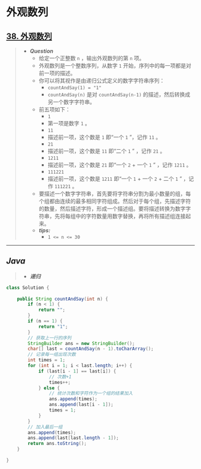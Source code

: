# 外观数列

## [38. 外观数列](https://leetcode.cn/problems/count-and-say/)

> - ***Question***
>   - 给定一个正整数 `n` ，输出外观数列的第 `n` 项。
>   - 外观数列是一个整数序列，从数字 `1` 开始，序列中的每一项都是对前一项的描述。
>   - 你可以将其视作是由递归公式定义的数字字符串序列：
>     - `countAndSay(1) = "1"`
>     - `countAndSay(n)` 是对 `countAndSay(n-1)` 的描述，然后转换成另一个数字字符串。
>   - 前五项如下：
>     - `1`
>     - 第一项是数字 `1` 。
>     - `11`
>     - 描述前一项，这个数是 `1` 即“一个 `1` ”，记作 `11` 。
>     - `21`
>     - 描述前一项，这个数是 `11` 即“二个 `1` ” ，记作 `21` 。
>     - `1211`
>     - 描述前一项，这个数是 `21` 即“一个 `2` + 一个 `1` ” ，记作 `1211` 。
>     - `111221`
>     - 描述前一项，这个数是 `1211` 即“一个 `1` + 一个 `2` + 二个 `1` ” ，记作 `111221` 。
>   - 要描述一个数字字符串，首先要将字符串分割为最小数量的组，每个组都由连续的最多相同字符组成。然后对于每个组，先描述字符的数量，然后描述字符，形成一个描述组。要将描述转换为数字字符串，先将每组中的字符数量用数字替换，再将所有描述组连接起来。
>   - ***tips:***
>     - `1 <= n <= 30`

---

## *Java*

> - ***递归***

```java
class Solution {
    
    public String countAndSay(int n) {
        if (n < 1) {
            return "";
        }
        if (n == 1) {
            return "1";
        }
        // 获取上一行的序列
        StringBuilder ans = new StringBuilder();
        char[] last = countAndSay(n - 1).toCharArray();
        // 记录每一组出现次数
        int times = 1;
        for (int i = 1; i < last.length; i++) {
            if (last[i - 1] == last[i]) {
                // 次数+1
                times++;
            } else {
                // 统计次数和字符作为一个组的结果加入
                ans.append(times);
                ans.append(last[i - 1]);
                times = 1;
            }
        }
        // 加入最后一组
        ans.append(times);
        ans.append(last[last.length - 1]);
        return ans.toString();
    }
    
}
```
